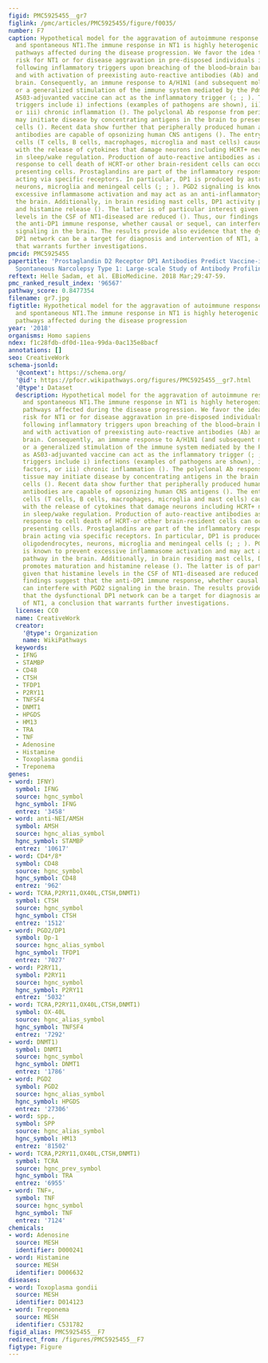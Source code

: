 ```yaml
---
figid: PMC5925455__gr7
figlink: /pmc/articles/PMC5925455/figure/f0035/
number: F7
caption: Hypothetical model for the aggravation of autoimmune response in Pdmx-associated
  and spontaneous NT1.The immune response in NT1 is highly heterogenic with different
  pathways affected during the disease progression. We favor the idea that the lifelong
  risk for NT1 or for disease aggravation in pre-disposed individuals is increased
  following inflammatory triggers upon breaching of the blood–brain barrier (BBB)
  and with activation of preexisting auto-reactive antibodies (Ab) and cells reaching
  brain. Consequently, an immune response to A/H1N1 (and subsequent molecular mimicry)
  or a generalized stimulation of the immune system mediated by the Pdmx vaccine as
  AS03-adjuvanted vaccine can act as the inflammatory trigger (; ; ). The inflammation
  triggers include i) infections (examples of pathogens are shown), ii) genetic factors,
  or iii) chronic inflammation (). The polyclonal Ab response from peripheral tissue
  may initiate disease by concentrating antigens in the brain to presentation-competent
  cells (). Recent data show further that peripherally produced human anti-CNS reactive
  antibodies are capable of opsonizing human CNS antigens (). The entry of immune
  cells (T cells, B cells, macrophages, microglia and mast cells) cause neuroinflammation
  with the release of cytokines that damage neurons including HCRT+ neurons involved
  in sleep/wake regulation. Production of auto-reactive antibodies as a secondary
  response to cell death of HCRT-or other brain-resident cells can occur via antigen
  presenting cells. Prostaglandins are part of the inflammatory response in the brain
  acting via specific receptors. In particular, DP1 is produced by astrocytes, oligodendrocytes,
  neurons, microglia and meningeal cells (; ; ). PGD2 signaling is known to prevent
  excessive inflammasome activation and may act as an anti-inflammatory pathway in
  the brain. Additionally, in brain residing mast cells, DP1 activity promotes maturation
  and histamine release (). The latter is of particular interest given that histamine
  levels in the CSF of NT1-diseased are reduced (). Thus, our findings suggest that
  the anti-DP1 immune response, whether causal or sequel, can interfere with PGD2
  signaling in the brain. The results provide also evidence that the dysfunctional
  DP1 network can be a target for diagnosis and intervention of NT1, a conclusion
  that warrants further investigations.
pmcid: PMC5925455
papertitle: 'Prostaglandin D2 Receptor DP1 Antibodies Predict Vaccine-induced and
  Spontaneous Narcolepsy Type 1: Large-scale Study of Antibody Profiling.'
reftext: Helle Sadam, et al. EBioMedicine. 2018 Mar;29:47-59.
pmc_ranked_result_index: '96567'
pathway_score: 0.8477354
filename: gr7.jpg
figtitle: Hypothetical model for the aggravation of autoimmune response in Pdmx-associated
  and spontaneous NT1.The immune response in NT1 is highly heterogenic with different
  pathways affected during the disease progression
year: '2018'
organisms: Homo sapiens
ndex: f1c28fdb-df0d-11ea-99da-0ac135e8bacf
annotations: []
seo: CreativeWork
schema-jsonld:
  '@context': https://schema.org/
  '@id': https://pfocr.wikipathways.org/figures/PMC5925455__gr7.html
  '@type': Dataset
  description: Hypothetical model for the aggravation of autoimmune response in Pdmx-associated
    and spontaneous NT1.The immune response in NT1 is highly heterogenic with different
    pathways affected during the disease progression. We favor the idea that the lifelong
    risk for NT1 or for disease aggravation in pre-disposed individuals is increased
    following inflammatory triggers upon breaching of the blood–brain barrier (BBB)
    and with activation of preexisting auto-reactive antibodies (Ab) and cells reaching
    brain. Consequently, an immune response to A/H1N1 (and subsequent molecular mimicry)
    or a generalized stimulation of the immune system mediated by the Pdmx vaccine
    as AS03-adjuvanted vaccine can act as the inflammatory trigger (; ; ). The inflammation
    triggers include i) infections (examples of pathogens are shown), ii) genetic
    factors, or iii) chronic inflammation (). The polyclonal Ab response from peripheral
    tissue may initiate disease by concentrating antigens in the brain to presentation-competent
    cells (). Recent data show further that peripherally produced human anti-CNS reactive
    antibodies are capable of opsonizing human CNS antigens (). The entry of immune
    cells (T cells, B cells, macrophages, microglia and mast cells) cause neuroinflammation
    with the release of cytokines that damage neurons including HCRT+ neurons involved
    in sleep/wake regulation. Production of auto-reactive antibodies as a secondary
    response to cell death of HCRT-or other brain-resident cells can occur via antigen
    presenting cells. Prostaglandins are part of the inflammatory response in the
    brain acting via specific receptors. In particular, DP1 is produced by astrocytes,
    oligodendrocytes, neurons, microglia and meningeal cells (; ; ). PGD2 signaling
    is known to prevent excessive inflammasome activation and may act as an anti-inflammatory
    pathway in the brain. Additionally, in brain residing mast cells, DP1 activity
    promotes maturation and histamine release (). The latter is of particular interest
    given that histamine levels in the CSF of NT1-diseased are reduced (). Thus, our
    findings suggest that the anti-DP1 immune response, whether causal or sequel,
    can interfere with PGD2 signaling in the brain. The results provide also evidence
    that the dysfunctional DP1 network can be a target for diagnosis and intervention
    of NT1, a conclusion that warrants further investigations.
  license: CC0
  name: CreativeWork
  creator:
    '@type': Organization
    name: WikiPathways
  keywords:
  - IFNG
  - STAMBP
  - CD48
  - CTSH
  - TFDP1
  - P2RY11
  - TNFSF4
  - DNMT1
  - HPGDS
  - HM13
  - TRA
  - TNF
  - Adenosine
  - Histamine
  - Toxoplasma gondii
  - Treponema
genes:
- word: IFNY)
  symbol: IFNG
  source: hgnc_symbol
  hgnc_symbol: IFNG
  entrez: '3458'
- word: anti-NEI/AMSH
  symbol: AMSH
  source: hgnc_alias_symbol
  hgnc_symbol: STAMBP
  entrez: '10617'
- word: CD4*/8*
  symbol: CD48
  source: hgnc_symbol
  hgnc_symbol: CD48
  entrez: '962'
- word: TCRA,P2RY11,OX40L,CTSH,DNMT1)
  symbol: CTSH
  source: hgnc_symbol
  hgnc_symbol: CTSH
  entrez: '1512'
- word: PGD2/DP1
  symbol: Dp-1
  source: hgnc_alias_symbol
  hgnc_symbol: TFDP1
  entrez: '7027'
- word: P2RY11,
  symbol: P2RY11
  source: hgnc_symbol
  hgnc_symbol: P2RY11
  entrez: '5032'
- word: TCRA,P2RY11,OX40L,CTSH,DNMT1)
  symbol: OX-40L
  source: hgnc_alias_symbol
  hgnc_symbol: TNFSF4
  entrez: '7292'
- word: DNMT1)
  symbol: DNMT1
  source: hgnc_symbol
  hgnc_symbol: DNMT1
  entrez: '1786'
- word: PGD2
  symbol: PGD2
  source: hgnc_alias_symbol
  hgnc_symbol: HPGDS
  entrez: '27306'
- word: spp.,
  symbol: SPP
  source: hgnc_alias_symbol
  hgnc_symbol: HM13
  entrez: '81502'
- word: TCRA,P2RY11,OX40L,CTSH,DNMT1)
  symbol: TCRA
  source: hgnc_prev_symbol
  hgnc_symbol: TRA
  entrez: '6955'
- word: TNF¤,
  symbol: TNF
  source: hgnc_symbol
  hgnc_symbol: TNF
  entrez: '7124'
chemicals:
- word: Adenosine
  source: MESH
  identifier: D000241
- word: Histamine
  source: MESH
  identifier: D006632
diseases:
- word: Toxoplasma gondii
  source: MESH
  identifier: D014123
- word: Treponema
  source: MESH
  identifier: C531782
figid_alias: PMC5925455__F7
redirect_from: /figures/PMC5925455__F7
figtype: Figure
---
```

